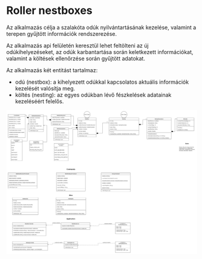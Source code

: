 # Roller nestboxes

Az alkalmazás célja a szalakóta odúk nyilvántartásának kezelése, valamint a terepen gyűjtött információk
rendszerezése.

Az alkalmazás api felületén keresztül lehet feltölteni az új odúkihelyezéseket, az odúk karbantartása során keletkezett
információkat, valamint a költések ellenőrzése során gyűjtött adatokat.

Az alkalmazás két entitást tartalmaz:
- odú (nestbox): a kihelyezett odúkkal kapcsolatos aktuális információk kezelését valósítja meg.
- költés (nesting): az egyes odúkban lévő fészkelések adatainak kezeléséért felelős.

![](.\img\roller_nestboxes.jpg "UML diagram of the application")


